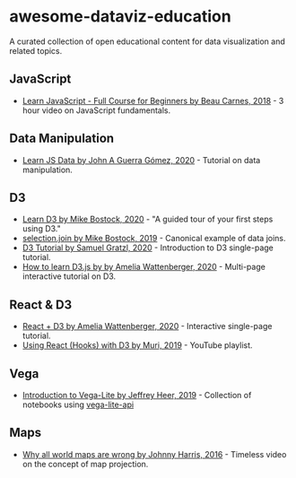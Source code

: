 # awesome-dataviz-education
A curated collection of open educational content for data visualization and related topics.

## JavaScript
 * [Learn JavaScript - Full Course for Beginners by Beau Carnes, 2018](https://www.youtube.com/watch?time_continue=6&v=PkZNo7MFNFg) - 3 hour video on JavaScript fundamentals.

## Data Manipulation

 * [Learn JS Data by John A Guerra Gómez, 2020](https://observablehq.com/collection/@berkeleyvis/learn-js-data) - Tutorial on data manipulation.

## D3

 * [Learn D3 by Mike Bostock, 2020](https://observablehq.com/collection/@d3/learn-d3) - "A guided tour of your first steps using D3."
 * [selection.join by Mike Bostock, 2019](https://observablehq.com/@d3/selection-join) - Canonical example of data joins.
 * [D3 Tutorial by Samuel Gratzl, 2020](https://github.com/sgratzl/d3tutorial) - Introduction to D3 single-page tutorial.
 * [How to learn D3.js by by Amelia Wattenberger, 2020](https://wattenberger.com/blog/d3) - Multi-page interactive tutorial on D3.

## React & D3

 * [React + D3 by Amelia Wattenberger, 2020](https://wattenberger.com/blog/react-and-d3) - Interactive single-page tutorial.
 * [Using React (Hooks) with D3 by Muri, 2019](https://www.youtube.com/playlist?list=PLDZ4p-ENjbiPo4WH7KdHjh_EMI7Ic8b2B) - YouTube playlist.

## Vega

 * [Introduction to Vega-Lite by Jeffrey Heer, 2019](https://observablehq.com/@uwdata/introduction-to-vega-lite) - Collection of notebooks using [vega-lite-api]()

## Maps

 * [Why all world maps are wrong by Johnny Harris, 2016](https://www.youtube.com/watch?v=kIID5FDi2JQ) - Timeless video on the concept of map projection.
